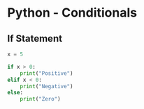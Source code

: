 # Python - Conditionals

## If Statement

```python
x = 5

if x > 0:
    print("Positive")
elif x < 0:
    print("Negative")
else:
    print("Zero")
```
